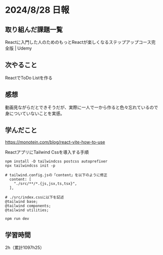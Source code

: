 # 2024/8/28 日報
## 取り組んだ課題一覧
Reactに入門した人のためのもっとReactが楽しくなるステップアップコース完全版 | Udemy

## 次やること
ReactでToDo Listを作る

## 感想
動画見ながらだとできそうだが、実際に一人で一から作ると色々忘れているので身についていないことを実感。


## 学んだこと
https://monotein.com/blog/react-vite-how-to-use

ReactアプリにTailwind Cssを導入する手順
```
npm install -D tailwindcss postcss autoprefixer
npx tailwindcss init -p

# tailwind.config.jsの「content」を以下のように修正
  content: [
    "./src/**/*.{js,jsx,ts,tsx}",
  ],

# ./src/index.cssに以下を記述
@tailwind base;
@tailwind components;
@tailwind utilities;

npm run dev
```

## 学習時間
2h（累計1097h25）
